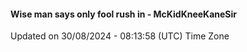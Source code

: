 #### Wise man says only fool rush in - McKidKneeKaneSir
Updated on 30/08/2024 - 08:13:58 (UTC) Time Zone
